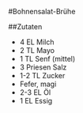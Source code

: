 #Bohnensalat-Brühe

##Zutaten

- 4 EL Milch
- 2 TL Mayo
- 1 TL Senf (mittel)
- 3 Priesen Salz
- 1-2 TL Zucker
- Fefer, magi
- 2-3 EL Öl
- 1 EL Essig
